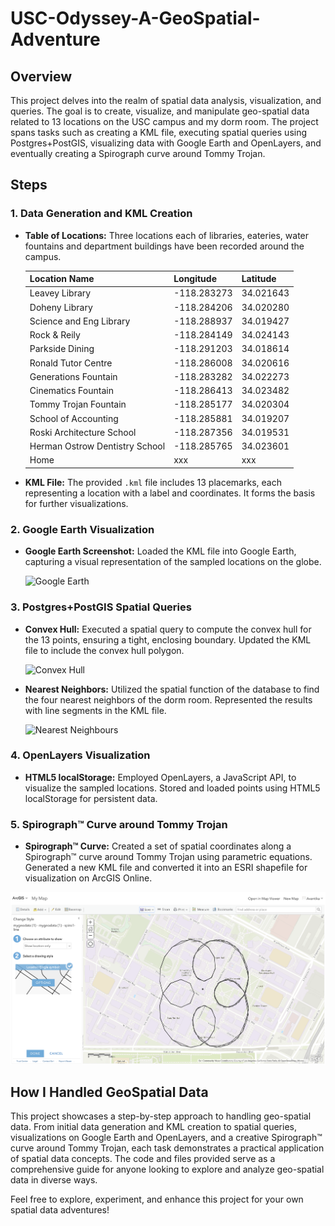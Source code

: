 # USC-Odyssey-A-GeoSpatial-Adventure

## Overview

This project delves into the realm of spatial data analysis, visualization, and queries. The goal is to create, visualize, and manipulate geo-spatial data related to 13 locations on the USC campus and my dorm room. The project spans tasks such as creating a KML file, executing spatial queries using Postgres+PostGIS, visualizing data with Google Earth and OpenLayers, and eventually creating a Spirograph curve around Tommy Trojan.

## Steps

### 1. Data Generation and KML Creation

- **Table of Locations:**
   Three locations each of libraries, eateries, water fountains and department buildings have been recorded around the campus.

  | Location Name                   |  Longitude  |  Latitude |
  |---------------------------------|-------------|----------|
  | Leavey Library                  | -118.283273 | 34.021643 |
  | Doheny Library                  | -118.284206 | 34.020280 |
  | Science and Eng Library         | -118.288937 | 34.019427 |
  | Rock & Reily                    | -118.284149 | 34.024143 |
  | Parkside Dining                 | -118.291203 | 34.018614 |
  | Ronald Tutor Centre             | -118.286008 | 34.020616 |
  | Generations Fountain            | -118.283282 | 34.022273 |
  | Cinematics Fountain             | -118.286413 | 34.023482 |
  | Tommy Trojan Fountain           | -118.285177 | 34.020304 |
  | School of Accounting            | -118.285881 | 34.019207 |
  | Roski Architecture School       | -118.287356 | 34.019531 |
  | Herman Ostrow Dentistry School  | -118.285765 | 34.023601 |   
  | Home                            | xxx         | xxx       |

- **KML File:**
  The provided `.kml` file includes 13 placemarks, each representing a location with a label and coordinates. It forms the basis for further visualizations.

### 2. Google Earth Visualization

- **Google Earth Screenshot:**
  Loaded the KML file into Google Earth, capturing a visual representation of the sampled locations on the globe.

  ![Google Earth](images/GEarthVisualisation.png)


### 3. Postgres+PostGIS Spatial Queries

- **Convex Hull:**
  Executed a spatial query to compute the convex hull for the 13 points, ensuring a tight, enclosing boundary. Updated the KML file to include the convex hull polygon.

  ![Convex Hull](images/convexHull.png)


- **Nearest Neighbors:**
  Utilized the spatial function of the database to find the four nearest neighbors of the dorm room. Represented the results with line segments in the KML file.

  ![Nearest Neighbours](images/nearestNeighbours.png)

### 4. OpenLayers Visualization

- **HTML5 localStorage:**
  Employed OpenLayers, a JavaScript API, to visualize the sampled locations. Stored and loaded points using HTML5 localStorage for persistent data.

### 5. Spirograph™ Curve around Tommy Trojan

- **Spirograph™ Curve:**
  Created a set of spatial coordinates along a Spirograph™ curve around Tommy Trojan using parametric equations. Generated a new KML file and converted it into an ESRI shapefile for visualization on ArcGIS Online.
 
 ![Spirograph](images/spirograph.png)


## How I Handled GeoSpatial Data

This project showcases a step-by-step approach to handling geo-spatial data. From initial data generation and KML creation to spatial queries, visualizations on Google Earth and OpenLayers, and a creative Spirograph™ curve around Tommy Trojan, each task demonstrates a practical application of spatial data concepts. The code and files provided serve as a comprehensive guide for anyone looking to explore and analyze geo-spatial data in diverse ways.

Feel free to explore, experiment, and enhance this project for your own spatial data adventures!

